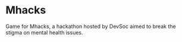 # Mhacks
Game for Mhacks, a hackathon hosted by DevSoc aimed to break the stigma on mental health issues.
